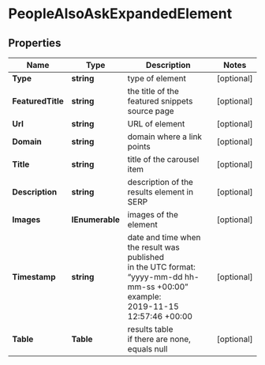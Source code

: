 # PeopleAlsoAskExpandedElement


## Properties

| Name | Type | Description | Notes |
|------------ | ------------- | ------------- | -------------|
**Type** | **string** | type of element |[optional]|
**FeaturedTitle** | **string** | the title of the featured snippets source page |[optional]|
**Url** | **string** | URL of element |[optional]|
**Domain** | **string** | domain where a link points |[optional]|
**Title** | **string** | title of the carousel item |[optional]|
**Description** | **string** | description of the results element in SERP |[optional]|
**Images** | **IEnumerable<ImagesElement>** | images of the element |[optional]|
**Timestamp** | **string** | date and time when the result was published<br>in the UTC format: “yyyy-mm-dd hh-mm-ss +00:00”<br>example:<br>2019-11-15 12:57:46 +00:00 |[optional]|
**Table** | **Table** | results table<br>if there are none, equals null |[optional]|